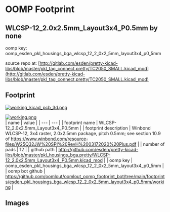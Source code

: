 # OOMP Footprint  
## WLCSP-12_2.0x2.5mm_Layout3x4_P0.5mm  by none  
  
oomp key: oomp_esden_pkl_housings_bga_wlcsp_12_2_0x2_5mm_layout3x4_p0_5mm  
  
source repo at: [http://gitlab.com/esden/pretty-kicad-libs/blob/master/pkl_tag_connect.pretty/TC2050_SMALL.kicad_mod](http://gitlab.com/esden/pretty-kicad-libs/blob/master/pkl_tag_connect.pretty/TC2050_SMALL.kicad_mod)  
## Footprint  
  
[![working_kicad_pcb_3d.png](working_kicad_pcb_3d_600.png)](working_kicad_pcb_3d.png)  
  
[![working.png](working_600.png)](working.png)  
| name | value | 
| --- | --- | 
| footprint name | WLCSP-12_2.0x2.5mm_Layout3x4_P0.5mm | 
| footprint description | Winbond WLCSP-12, 3x4 raster, 2.0x2.5mm package, pitch 0.5mm; see section 10.9 of https://www.winbond.com/resource-files/W25Q32JW%20SPI%20RevH%2003172020%20Plus.pdf | 
| number of pads | 12 | 
| github path | http://github.com/esden/pretty-kicad-libs/blob/master/pkl_housings_bga.pretty/WLCSP-12_2.0x2.5mm_Layout3x4_P0.5mm.kicad_mod | 
| oomp key | oomp_esden_pkl_housings_bga_wlcsp_12_2_0x2_5mm_layout3x4_p0_5mm | 
| oomp bot github | https://github.com/oomlout/oomlout_oomp_footprint_bot/tree/main/footprints/esden_pkl_housings_bga_wlcsp_12_2_0x2_5mm_layout3x4_p0_5mm/working | 
## Images  
